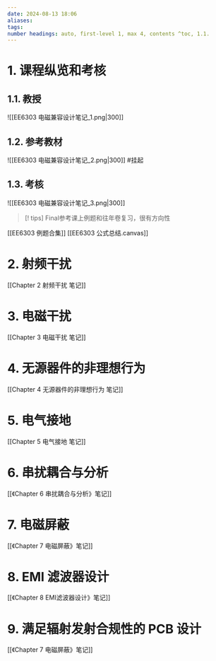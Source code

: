 ```yaml
---
date: 2024-08-13 18:06
aliases: 
tags: 
number headings: auto, first-level 1, max 4, contents ^toc, 1.1.
---
```

# 1. 课程纵览和考核
## 1.1. 教授

![[EE6303 电磁兼容设计笔记_1.png|300]]

## 1.2. 参考教材

![[EE6303 电磁兼容设计笔记_2.png|300]]
#挂起 
## 1.3. 考核

![[EE6303 电磁兼容设计笔记_3.png|300]]

>[! tips]
>Final参考课上例题和往年卷复习，很有方向性
>

[[EE6303 例题合集]]
[[EE6303 公式总结.canvas]]

# 2. 射频干扰

[[Chapter 2 射频干扰 笔记]]

# 3. 电磁干扰

[[Chapter 3 电磁干扰 笔记]]

# 4. 无源器件的非理想行为

[[Chapter 4 无源器件的非理想行为 笔记]]

# 5. 电气接地

[[Chapter 5 电气接地 笔记]]

# 6. 串扰耦合与分析

[[《Chapter 6 串扰耦合与分析》笔记]]

# 7. 电磁屏蔽

[[《Chapter 7 电磁屏蔽》笔记]]

# 8. EMI 滤波器设计

[[《Chapter 8 EMI滤波器设计》笔记]]

# 9. 满足辐射发射合规性的 PCB 设计

[[《Chapter 7 电磁屏蔽》笔记]]